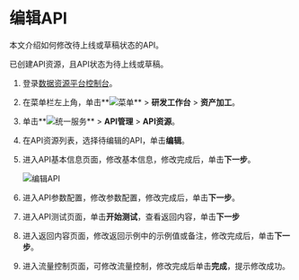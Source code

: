 # 编辑API

本文介绍如何修改待上线或草稿状态的API。

已创建API资源，且API状态为待上线或草稿。

1.  登录[数据资源平台控制台](https://dataq.console.aliyun.com)。

2.  在菜单栏左上角，单击**![菜单](https://static-aliyun-doc.oss-accelerate.aliyuncs.com/assets/img/zh-CN/6504337061/p188771.png)** \> **研发工作台** \> **资产加工**。

3.  单击**![统一服务](https://static-aliyun-doc.oss-accelerate.aliyuncs.com/assets/img/zh-CN/0702579161/p268584.png)** \> **API管理** \> **API资源**。

4.  在API资源列表，选择待编辑的API，单击**编辑**。

5.  进入API基本信息页面，修改基本信息，修改完成后，单击**下一步**。

    ![编辑API](https://static-aliyun-doc.oss-accelerate.aliyuncs.com/assets/img/zh-CN/0130640261/p271686.png)

6.  进入API参数配置，修改参数配置，修改完成后，单击**下一步**。

7.  进入API测试页面，单击**开始测试**，查看返回内容，单击**下一步**

8.  进入返回内容页面，修改返回示例中的示例值或备注，修改完成后，单击**下一步**。

9.  进入流量控制页面，可修改流量控制，修改完成后单击**完成**，提示修改成功。


